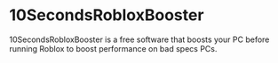 # 10SecondsRobloxBooster
10SecondsRobloxBooster is a free software that boosts your PC before running Roblox to boost performance on bad specs PCs.
